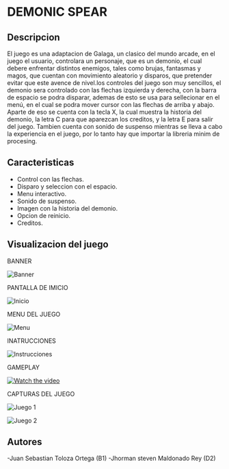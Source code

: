 # DEMONIC SPEAR

##  Descripcion

El juego es una adaptacion de Galaga, un clasico del mundo arcade, en el juego el usuario, controlara un personaje, que es un demonio, el cual debere enfrentar distintos enemigos, tales como brujas, fantasmas y magos, que cuentan con movimiento aleatorio y disparos, que pretender evitar que este avence de nivel.los controles del juego son muy sencillos, el demonio sera controlado con las flechas izquierda y derecha,  con la barra de espacio se podra disparar, ademas de esto se usa para sellecionar en el menú, en el cual se podra mover cursor con las flechas de arriba y abajo. Aparte de eso se cuenta con la tecla X, la cual muestra la historia del demonio, la letra C para que aparezcan los creditos, y la letra E para salir del juego. Tambien cuenta con sonido de suspenso mientras se lleva a cabo la experiencia en el juego, por lo tanto hay que importar la libreria minim de procesing.

## Caracteristicas

- Control con las flechas.
- Disparo y seleccion con el espacio.
- Menu interactivo.
- Sonido de suspenso.
- Imagen con la historia del demonio.
- Opcion de reinicio.
- Creditos.

## Visualizacion del juego

BANNER

![Banner](https://1.bp.blogspot.com/-QN7DjKpy-WA/X1Lm9U-iCkI/AAAAAAAAvic/NFqhtR0PPb4MCrs13uvFxno4KdMnSK_AACLcBGAsYHQ/s320/banner.png)

PANTALLA DE IMICIO

![Inicio](https://1.bp.blogspot.com/-1kFmzqmHYe0/X1MjOIuWG5I/AAAAAAAAvlg/bnlnJC2HFHIOwG-N6Hv-bQdH4sgiuvMgQCLcBGAsYHQ/s320/Inicio.png)

MENU DEL JUEGO

![Menu](https://1.bp.blogspot.com/--O8byPqGMOc/X1MjjQYA4RI/AAAAAAAAvlo/nhRhHLKRPeolTwcRoK8F6fj774YpoSeTgCLcBGAsYHQ/s320/Menu.png)

INATRUCCIONES

![Instrucciones](https://1.bp.blogspot.com/-ijzjQlVdSH0/X1MjxUVNf7I/AAAAAAAAvls/UMnEP-HryAIbympCOWczXeGJ24ltWMazACLcBGAsYHQ/s320/Instrucciones.png)

GAMEPLAY

[![Watch the video](https://img1.blogblog.com/img/video_object.png)](https://youtu.be/DE1GoCU7jhU)

CAPTURAS DEL JUEGO

![Juego 1](https://1.bp.blogspot.com/-c7W_Uh5jirY/X1MkHtTPHkI/AAAAAAAAvl4/1wIgRK6N3TopFyYPTli5LpnWlQJ5yplDwCLcBGAsYHQ/s320/Juego%2B1.png)

![Juego 2](https://1.bp.blogspot.com/-z97UctxrRIs/X1MkVDEHTeI/AAAAAAAAvl8/TJe5C5mR58IHqaelnx_2a6SBEACLnhYOwCLcBGAsYHQ/s320/Juego%2B2.png)

## Autores 
-Juan Sebastian Toloza Ortega (B1)
-Jhorman steven Maldonado Rey (D2)